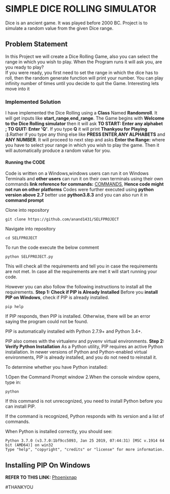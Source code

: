 # SIMPLE DICE ROLLING SIMULATOR
Dice is an ancient game. It was played before 2000 BC.
Project is to simulate a random value from the given Dice range.

## Problem Statement
In this Project we will create a Dice Rolling Game, also you can select the range in which you wish to play. 
When the Program runs it will ask you, are you ready to play?  
If you were ready, you first need to set the range in which the dice has to roll, then the random generate function will print your number. 
You can play infinity number of times until you decide to quit the Game.
Interesting lets move into it

### Implemented Solution
I have implemented the Dice Rolling using a **Class** Named **Randomroll**. It will get inputs like **start_range**,**end_range**.
The Game begins with **Welcome to the Dice Rolling simulator** then it will ask **TO START: Enter any alphabet ; TO QUIT: Enter 'Q'**. 
If you type **Q** it will print **Thankyou for Playing :)**.Rather if you type any thing else like **PRESS ENTER**,**ANY ALPHABETS** and **ANY NUMBER**. It will proceed to next step and asks **Enter the Range:** where you have to select your range in which you wish to play the game.
Then it will automatically produce a random value for you.

#### Running the CODE
Code is written on a Windows,windows users can run it on Windows Terminals and **other users** can run it on their own terminals using their own commands **link reference for commands:** [COMMANDS](https://www.lemoda.net/windows/windows2unix/windows2unix.html), **Hence code might not run on other platforms** 
Codes were further executed using **python version above 2.7** better use **python3.8.3** and you can also run it in **command prompt** 

Clone into repository
```batch
git clone https://github.com/anand1431/SELFPROJECT    
```
Navigate into repository
```batch
cd SELFPROJECT
```

To run the code execute the below comment 
``` batch
python SELFPROJECT.py
```
This will check all the requirements and tell you in case the requirements are not met. In case all the requirements are met it will start running your code.

However you can also follow the following instructions to install all the requirements.
**Step 1: Check if PIP is Already Installed**
Before you **install PIP on Windows**, check if PIP is already installed.
```batch
pip help
```
If PIP responds, then PIP is installed. Otherwise, there will be an error saying the program could not be found.

PIP is automatically installed with Python 2.7.9+ and Python 3.4+.

PIP also comes with the virtualenv and pyvenv virtual environments.
**Step 2: Verify Python Installation**
As a Python utility, PIP requires an active Python installation. In newer versions of Python and Python-enabled virtual environments, PIP is already installed, and you do not need to reinstall it.

To determine whether you have Python installed:

1.Open the Command Prompt window
2.When the console window opens, type in:
```batch
python
```
If this command is not unrecognized, you need to install Python before you can install PIP.

If the command is recognized, Python responds with its version and a list of commands.

When Python is installed correctly, you should see:
```batch
Python 3.7.0 (v3.7.0:1bf9cc5093, Jan 25 2019, 07:44:31) [MSC v.1914 64 bit (AMD64)] on win32
Type "help", "copyright", "credits" or "license" for more information.
```
## **Installing PIP On Windows**
**REFER TO THIS LINK:** [Phoenixnap](https://phoenixnap.com/kb/install-pip-windows)

#THANKYOU

